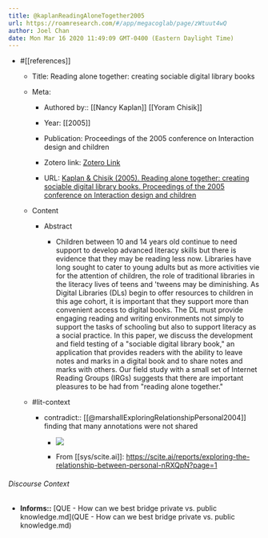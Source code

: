 ```yaml
---
title: @kaplanReadingAloneTogether2005
url: https://roamresearch.com/#/app/megacoglab/page/zWtuut4wQ
author: Joel Chan
date: Mon Mar 16 2020 11:49:09 GMT-0400 (Eastern Daylight Time)
---
```


- #[[references]]

    - Title: Reading alone together: creating sociable digital library books

    - Meta:

        - Authored by:: [[Nancy Kaplan]] [[Yoram Chisik]]

        - Year: [[2005]]

        - Publication: Proceedings of the 2005 conference on Interaction design and children

        - Zotero link: [Zotero Link](zotero://select/items/1_PVHMYP8L)

        - URL: [Kaplan & Chisik (2005). Reading alone together: creating sociable digital library books. Proceedings of the 2005 conference on Interaction design and children](https://doi.org/10.1145/1109540.1109552)

    - Content

        - Abstract

            - Children between 10 and 14 years old continue to need support to develop advanced literacy skills but there is evidence that they may be reading less now. Libraries have long sought to cater to young adults but as more activities vie for the attention of children, the role of traditional libraries in the literacy lives of teens and 'tweens may be diminishing. As Digital Libraries (DLs) begin to offer resources to children in this age cohort, it is important that they support more than convenient access to digital books. The DL must provide engaging reading and writing environments not simply to support the tasks of schooling but also to support literacy as a social practice. In this paper, we discuss the development and field testing of a "sociable digital library book," an application that provides readers with the ability to leave notes and marks in a digital book and to share notes and marks with others. Our field study with a small set of Internet Reading Groups (IRGs) suggests that there are important pleasures to be had from "reading alone together."

    - #lit-context

        - contradict:: [[@marshallExploringRelationshipPersonal2004]] finding that many annotations were not shared

            - ![](https://firebasestorage.googleapis.com/v0/b/firescript-577a2.appspot.com/o/imgs%2Fapp%2Fmegacoglab%2FYWqVwrhU98?alt=media&token=77293752-3e5b-458b-85fe-3e7609da3604)

            - From [[sys/scite.ai]]: https://scite.ai/reports/exploring-the-relationship-between-personal-nRXQpN?page=1

###### Discourse Context

- **Informs::** [QUE - How can we best bridge private vs. public knowledge.md](QUE - How can we best bridge private vs. public knowledge.md)
